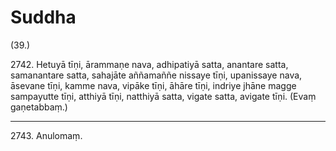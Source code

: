 

# Suddha






(39.)

2742\. Hetuyā tīṇi, ārammaṇe nava, adhipatiyā satta, anantare satta, samanantare satta, sahajāte aññamaññe nissaye tīṇi, upanissaye nava, āsevane tīṇi, kamme nava, vipāke tīṇi, āhāre tīṇi, indriye jhāne magge sampayutte tīṇi, atthiyā tīṇi, natthiyā satta, vigate satta, avigate tīṇi. (Evaṃ gaṇetabbaṃ.)

---

2743\. Anulomaṃ.





